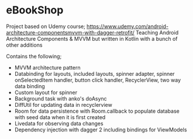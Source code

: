 # eBookShop
Project based on Udemy course; https://www.udemy.com/android-architecture-componentsmvvm-with-dagger-retrofit/
Teaching Android Architecture Components & MVVM but written in Kotlin with a bunch of other additions

Contains the following;
- MVVM architecture pattern
- Databinding for layouts, included layouts, spinner adapter, spinner onSelectedItem handler, button click handler,
RecyclerView, two way data binding
- Custom layout for spinner
- Background task with anko's doAsync
- DiffUtil for updating data in recyclerview
- Room for data persistence with Room.callback to populate database with seed data when it is first created
- Livedata for observing data changes
- Dependency injection with dagger 2 including bindings for ViewModels

